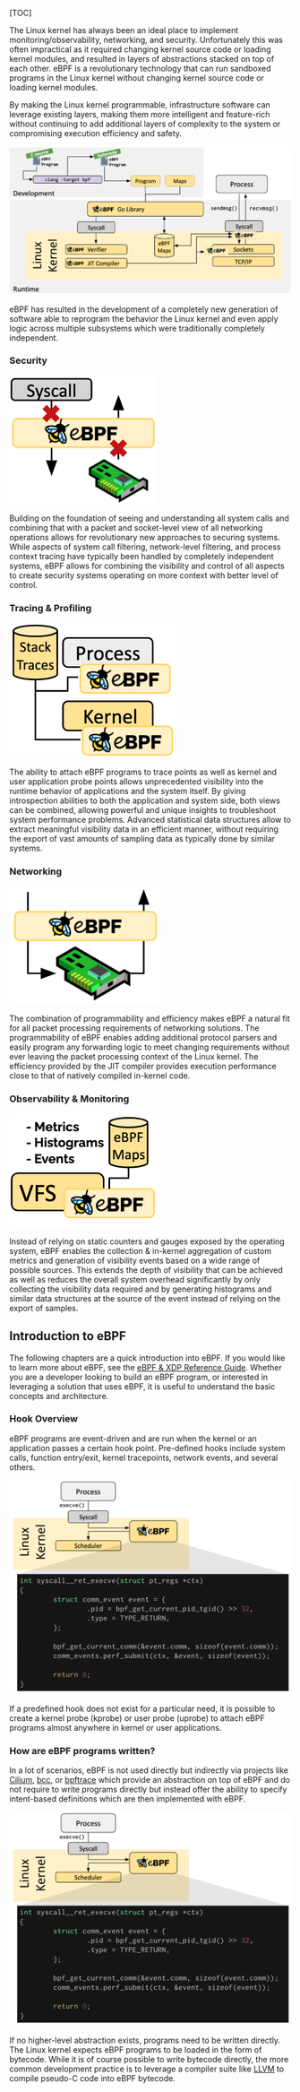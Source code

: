 [TOC]

The Linux kernel has always been an ideal place to implement monitoring/observability, networking, and security. Unfortunately this was often impractical as it required changing kernel source code or loading kernel modules, and resulted in layers of abstractions stacked on top of each other. eBPF is a revolutionary technology that can run sandboxed programs in the Linux kernel without changing kernel source code or loading kernel modules.

By making the Linux kernel programmable, infrastructure software can leverage existing layers, making them more intelligent and feature-rich without continuing to add additional layers of complexity to the system or compromising execution efficiency and safety.

<img src="https://raw.githubusercontent.com/tupelo-shen/my_test/master/doc/linux/%E6%80%A7%E8%83%BD%E4%BC%98%E5%8C%96/eBPF/images/eBPF_function_block.png">

eBPF has resulted in the development of a completely new generation of software able to reprogram the behavior the Linux kernel and even apply logic across multiple subsystems which were traditionally completely independent.

### Security

<img src="https://raw.githubusercontent.com/tupelo-shen/my_test/master/doc/linux/%E6%80%A7%E8%83%BD%E4%BC%98%E5%8C%96/eBPF/images/eBPF_security_subblock.png">

Building on the foundation of seeing and understanding all system calls and combining that with a packet and socket-level view of all networking operations allows for revolutionary new approaches to securing systems. While aspects of system call filtering, network-level filtering, and process context tracing have typically been handled by completely independent systems, eBPF allows for combining the visibility and control of all aspects to create security systems operating on more context with better level of control.

### Tracing & Profiling

<img src="https://raw.githubusercontent.com/tupelo-shen/my_test/master/doc/linux/%E6%80%A7%E8%83%BD%E4%BC%98%E5%8C%96/eBPF/images/eBPF_tracing_subblock.png">

The ability to attach eBPF programs to trace points as well as kernel and user application probe points allows unprecedented visibility into the runtime behavior of applications and the system itself. By giving introspection abilities to both the application and system side, both views can be combined, allowing powerful and unique insights to troubleshoot system performance problems. Advanced statistical data structures allow to extract meaningful visibility data in an efficient manner, without requiring the export of vast amounts of sampling data as typically done by similar systems.

### Networking

<img src="https://raw.githubusercontent.com/tupelo-shen/my_test/master/doc/linux/%E6%80%A7%E8%83%BD%E4%BC%98%E5%8C%96/eBPF/images/eBPF_networking_subblock.png">

The combination of programmability and efficiency makes eBPF a natural fit for all packet processing requirements of networking solutions. The programmability of eBPF enables adding additional protocol parsers and easily program any forwarding logic to meet changing requirements without ever leaving the packet processing context of the Linux kernel. The efficiency provided by the JIT compiler provides execution performance close to that of natively compiled in-kernel code.

### Observability & Monitoring

<img src="https://raw.githubusercontent.com/tupelo-shen/my_test/master/doc/linux/%E6%80%A7%E8%83%BD%E4%BC%98%E5%8C%96/eBPF/images/eBPF_monitor_subblock.png">

Instead of relying on static counters and gauges exposed by the operating system, eBPF enables the collection & in-kernel aggregation of custom metrics and generation of visibility events based on a wide range of possible sources. This extends the depth of visibility that can be achieved as well as reduces the overall system overhead significantly by only collecting the visibility data required and by generating histograms and similar data structures at the source of the event instead of relying on the export of samples.


## Introduction to eBPF

The following chapters are a quick introduction into eBPF. If you would like to learn more about eBPF, see the [eBPF & XDP Reference Guide](https://cilium.readthedocs.io/en/stable/bpf/). Whether you are a developer looking to build an eBPF program, or interested in leveraging a solution that uses eBPF, it is useful to understand the basic concepts and architecture.

### Hook Overview

eBPF programs are event-driven and are run when the kernel or an application passes a certain hook point. Pre-defined hooks include system calls, function entry/exit, kernel tracepoints, network events, and several others.

<img src="https://raw.githubusercontent.com/tupelo-shen/my_test/master/doc/linux/%E6%80%A7%E8%83%BD%E4%BC%98%E5%8C%96/eBPF/images/eBPF_introduce_hook.png">

If a predefined hook does not exist for a particular need, it is possible to create a kernel probe (kprobe) or user probe (uprobe) to attach eBPF programs almost anywhere in kernel or user applications.

### How are eBPF programs written?

In a lot of scenarios, eBPF is not used directly but indirectly via projects like [Cilium](https://ebpf.io/projects/#cilium), [bcc](https://ebpf.io/projects/#bcc), or [bpftrace](https://ebpf.io/projects/#bpftrace) which provide an abstraction on top of eBPF and do not require to write programs directly but instead offer the ability to specify intent-based definitions which are then implemented with eBPF.

<img src="https://raw.githubusercontent.com/tupelo-shen/my_test/master/doc/linux/%E6%80%A7%E8%83%BD%E4%BC%98%E5%8C%96/eBPF/images/eBPF_introduce_hook.png">

If no higher-level abstraction exists, programs need to be written directly. The Linux kernel expects eBPF programs to be loaded in the form of bytecode. While it is of course possible to write bytecode directly, the more common development practice is to leverage a compiler suite like [LLVM](https://llvm.org/) to compile pseudo-C code into eBPF bytecode.

